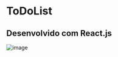﻿# ToDoList
## Desenvolvido com React.js
![image](https://github.com/babimingatos/ToDoList/assets/72284498/7c1834c4-1891-4fde-a4ef-80a5cc1e0e67)

